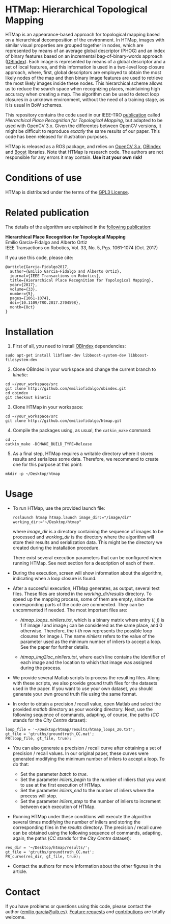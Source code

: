 # HTMap: Hierarchical Topological Mapping

HTMap is an appearance-based approach for topological mapping based on a hierarchical decomposition of the environment. In HTMap, images with similar visual properties are grouped together in nodes, which are represented by means of an average global descriptor (PHOG) and an index of binary features based on an incremental bag-of-binary-words approach ([OBIndex](http://github.com/emiliofidalgo/obindex)). Each image is represented by means of a global descriptor and a set of local features, and this information is used in a two-level loop closure approach, where, first, global descriptors are employed to obtain the most likely nodes of the map and then binary image features are used to retrieve the most likely images inside these nodes. This hierarchical scheme allows us to reduce the search space when recognizing places, maintaining high accuracy when creating a map. The algorithm can be used to detect loop closures in a unknown environment, without the need of a training stage, as it is usual in BoW schemes.

This repository contains the code used in our IEEE-TRO [publication](http://ieeexplore.ieee.org/document/7938750/) called *Hierarchical Place Recognition for Topological Mapping*, but adapted to be used with OpenCV 3.x. Given the differentes between OpenCV versions, it might be difficult to reproduce *exactly* the same results of our paper. This code has been released for illustration purposes.

HTMap is released as a ROS package, and relies on [OpenCV 3.x](http://opencv.org), [OBIndex](http://github.com/emiliofidalgo/obindex) and [Boost](http://www.boost.org) libraries. Note that HTMap is research code. The authors are not responsible for any errors it may contain. **Use it at your own risk!**

# Conditions of use

HTMap is distributed under the terms of the [GPL3 License](http://github.com/emiliofidalgo/htmap/blob/master/LICENSE).

# Related publication

The details of the algorithm are explained in the [following publication](http://ieeexplore.ieee.org/document/7938750/):

**Hierarchical Place Recognition for Topological Mapping**<br/>
Emilio Garcia-Fidalgo and Alberto Ortiz<br/>
IEEE Transactions on Robotics, Vol. 33, No. 5, Pgs. 1061-1074 (Oct. 2017)<br/>

If you use this code, please cite:
```
@article{Garcia-Fidalgo2017,
  author={Emilio Garcia-Fidalgo and Alberto Ortiz},
  journal={IEEE Transactions on Robotics},
  title={Hierarchical Place Recognition for Topological Mapping},
  year={2017},
  volume={33},
  number={5},
  pages={1061-1074},
  doi={10.1109/TRO.2017.2704598},
  month={Oct}
}
```

# Installation

1. First of all, you need to install [OBIndex](http://github.com/emiliofidalgo/obindex) dependencies:
  ```
  sudo apt-get install libflann-dev libboost-system-dev libboost-filesystem-dev
  ```

2. Clone OBIndex in your workspace and change the current branch to *kinetic*:
  ```
  cd ~/your_workspace/src
  git clone http://github.com/emiliofidalgo/obindex.git
  cd obindex
  git checkout kinetic
  ```

3. Clone HTMap in your workspace:
  ```
  cd ~/your_workspace/src
  git clone http://github.com/emiliofidalgo/htmap.git
  ```

4. Compile the packages using, as usual, the `catkin_make` command:
  ```
  cd ..
  catkin_make -DCMAKE_BUILD_TYPE=Release
  ```

5. As a final step, HTMap requires a writable directory where it stores results and serializes some data. Therefore, we recommend to create one for this purpose at this point:
  ```
  mkdir -p ~/Desktop/htmap
  ```

# Usage

- To run HTMap, use the provided launch file:
  ```
  roslaunch htmap htmap.launch image_dir:="/image/dir" working_dir:="~/Desktop/htmap"
  ```
  where *image_dir* is a directory containing the sequence of images to be processed and *working_dir* is the directory where the algorithm will store their results and serialization data. This might be the directory we created during the installation procedure.

  There exist several execution parameters that can be configured when running HTMap. See next section for a description of each of them.

- During the execution, screen will show information about the algorithm, indicating when a loop closure is found.

- After a succesful execution, HTMap generates, as output, several text files. These files are stored in the *working_dir/results* directory. To speed up the mapping process, some of them are empty, since the corresponding parts of the code are commented. They can be uncommented if needed. The most important files are:

    - *htmap_loops_ninliers.txt*, which is a binary matrix where entry (*i, j*) is 1 if image *i* and image *j* can be considered as the same place, and 0 otherwise. Therefore, the *i-th* row represents the possible loop closures for image *i*. The name *ninliers* refers to the value of the parameter used as the minimum number of inliers to accept a loop. See the paper for further details.

    - *htmap_img2loc_ninliers.txt*, where each line contains the identifier of each image and the location to which that image was assigned during the process.

- We provide several Matlab scripts to process the resulting files. Along with these scripts, we also provide ground truth files for the datasets used in the paper. If you want to use your own dataset, you should generate your own ground truth file using the same format.

- In order to obtain a precision / recall value, open Matlab and select the provided *matlab* directory as your working directory. Next, use the following sequence of commands, adapting, of course, the paths (*CC* stands for the *City Centre* dataset):
```
loop_file = '~/Desktop/htmap/results/htmap_loops_20.txt';
gt_file = 'gtruths/groundtruth_CC.mat';
PR(loop_file, gt_file, true);
```

- You can also generate a precision / recall curve after obtaining a set of precision / recall values. In our original paper, these curves were generated modifying the minimum number of inliers to accept a loop. To do that:
    - Set the parameter *batch* to *true*.
    - Set the parameter *inliers_begin* to the number of inliers that you want to use at the first execution of HTMap.
    - Set the parameter *inliers_end* to the number of inliers where the process will stop.
    - Set the parameter *inliers_step* to the number of inliers to increment between each execution of HTMap.


- Running HTMap under these conditions will execute the algorithm several times modifying the number of inliers and storing the corresponding files in the *results* directory. The precision / recall curve can be obtained using the following sequence of commands, adapting, again, the paths (*CC* stands for the *City Centre* dataset):
```
res_dir = '~/Desktop/htmap/results/';
gt_file = 'gtruths/groundtruth_CC.mat';
PR_curve(res_dir, gt_file, true);
```

- Contact the authors for more information about the other figures in the article.

# Contact

If you have problems or questions using this code, please contact the author (emilio.garcia@uib.es). [Feature requests](http://github.com/emiliofidalgo/htmap/issues) and [contributions](http://github.com/emiliofidalgo/htmap/pulls) are totally welcome.
